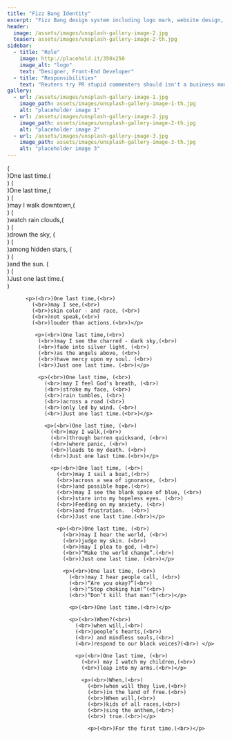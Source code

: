 ```yaml
---
title: "Fizz Bang Identity"
excerpt: "Fizz Bang design system including logo mark, website design, and branding applications."
header:
  image: /assets/images/unsplash-gallery-image-2.jpg
  teaser: assets/images/unsplash-gallery-image-2-th.jpg
sidebar:
  - title: "Role"
    image: http://placehold.it/350x250
    image_alt: "logo"
    text: "Designer, Front-End Developer"
  - title: "Responsibilities"
    text: "Reuters try PR stupid commenters should isn't a business model"
gallery:
  - url: /assets/images/unsplash-gallery-image-1.jpg
    image_path: assets/images/unsplash-gallery-image-1-th.jpg
    alt: "placeholder image 1"
  - url: /assets/images/unsplash-gallery-image-2.jpg
    image_path: assets/images/unsplash-gallery-image-2-th.jpg
    alt: "placeholder image 2"
  - url: /assets/images/unsplash-gallery-image-3.jpg
    image_path: assets/images/unsplash-gallery-image-3-th.jpg
    alt: "placeholder image 3"
---
```


 <p>(<br>)One last time.(<br>) 
          (<br>)One last time,(<br>) 
          (<br>)may I walk downtown,(<br>) 
          (<br>)watch rain clouds,(<br>)
          (<br>)drown the sky, (<br>)
          (<br>)among hidden stars, (<br>)
          (<br>)and the sun. (<br>)
          (<br>)Just one last time.(<br>)</p>

          <p>(<br>)One last time,(<br>)
            (<br>)may I see,(<br>)
            (<br>)skin color - and race, (<br>)
            (<br>)not speak,(<br>)
            (<br>)louder than actions.(<br>)</p>

             <p>(<br>)One last time,(<br>)
              (<br>)may I see the charred - dark sky,(<br>)
              (<br>)fade into silver light, (<br>)
              (<br>)as the angels above, (<br>)
              (<br>)have mercy upon my soul. (<br>)
              (<br>)Just one last time. (<br>)</p>

              <p>(<br>)One last time, (<br>)
                (<br>)may I feel God's breath, (<br>)
                (<br>)stroke my face, (<br>)
                (<br>)rain tumbles, (<br>)
                (<br>)across a road (<br>)
                (<br>)only led by wind. (<br>)
                (<br>)Just one last time.(<br>)</p>

                <p>(<br>)One last time, (<br>)
                  (<br>)may I walk,(<br>)
                  (<br>)through barren quicksand, (<br>)
                  (<br>)where panic, (<br>)
                  (<br>)leads to my death. (<br>)
                  (<br>)Just one last time.(<br>)</p>

                  <p>(<br>)One last time, (<br>)
                    (<br>)may I sail a boat,(<br>)
                    (<br>)across a sea of ignorance, (<br>)
                    (<br>)and possible hope.(<br>)
                    (<br>)may I see the blank space of blue, (<br>)
                    (<br>)stare into my hopeless eyes. (<br>)
                    (<br>)Feeding on my anxiety, (<br>)
                    (<br>)and frustration.  (<br>)
                    (<br>)Just one last time.(<br>)</p>

                    <p>(<br>)One last time, (<br>)
                      (<br>)may I hear the world, (<br>)
                      (<br>)judge my skin. (<br>)
                      (<br>)may I plea to god, (<br>)
                      (<br>)“Make the world change”.(<br>)
                      (<br>)Just one last time. (<br>)</p>

                      <p>(<br>)One last time, (<br>)
                        (<br>)may I hear people call, (<br>)
                        (<br>)“Are you okay?”(<br>)
                        (<br>)“Stop choking him!”(<br>)
                        (<br>)“Don’t kill that man!”(<br>)</p>

                        <p>(<br>)One last time.(<br>)</p>

                        <p>(<br>)When?(<br>)
                          (<br>)when will,(<br>)
                          (<br>)people’s hearts,(<br>)
                          (<br>) and mindless souls,(<br>)
                          (<br>)respond to our black voices?(<br>) </p>

                          <p>(<br>)One last time, (<br>)
                            (<br>) may I watch my children,(<br>)
                            (<br>)leap into my arms.(<br>)</p>

                            <p>(<br>)When,(<br>)
                              (<br>)when will they live,(<br>)
                              (<br>)in the land of free.(<br>)
                              (<br>)When will,(<br>)
                              (<br>)kids of all races,(<br>)
                              (<br>)sing the anthem,(<br>)
                              (<br>) true.(<br>)</p>

                              <p>(<br>)For the first time.(<br>)</p>